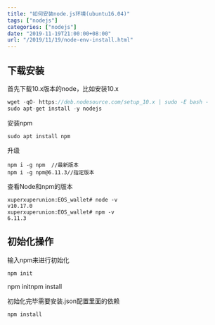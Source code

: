 ```yaml
---
title: "如何安装node.js环境(ubuntu16.04)"
tags: ["nodejs"]
categories: ["nodejs"]
date: "2019-11-19T21:00:00+08:00"
url: "/2019/11/19/node-env-install.html"
---
```


## 下载安装

首先下载10.x版本的node，比如安装10.x

```csharp
wget -qO- https://deb.nodesource.com/setup_10.x | sudo -E bash -
sudo apt-get install -y nodejs
```

安装npm

```
sudo apt install npm
```

升级

```
npm i -g npm  //最新版本
npm i -g npm@6.11.3//指定版本
```

查看Node和npm的版本

```
xuperxuperunion:EOS_wallet# node -v
v10.17.0
xuperxuperunion:EOS_wallet# npm -v
6.11.3
```

## 初始化操作

输入npm来进行初始化

```
npm init
```

npm initnpm install

初始化完毕需要安装.json配置里面的依赖

```
npm install
```
